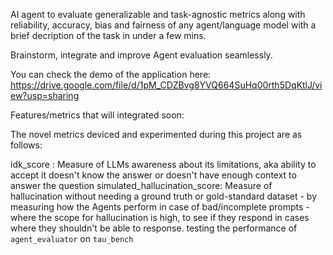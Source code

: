AI agent to evaluate generalizable and task-agnostic metrics along with reliability, accuracy, bias and fairness of any agent/language model with a brief decription of the task in under a few mins.

Brainstorm, integrate and improve Agent evaluation seamlessly.


You can check the demo of the application here: https://drive.google.com/file/d/1pM_CDZBvg8YVQ664SuHq00rth5DqKtlJ/view?usp=sharing


Features/metrics that will integrated soon:

The novel metrics deviced and experimented during this project are as follows:

idk_score : Measure of LLMs awareness about its limitations, aka ability to accept it doesn't know the answer or doesn't have enough context to answer the question
simulated_hallucination_score: Measure of hallucination without needing a ground truth or gold-standard dataset - by measuring how the Agents perform in case of bad/incomplete prompts - where the scope for hallucination is high, to see if they respond in cases where they shouldn't be able to response.
testing the performance of `agent_evaluator` on `tau_bench`


